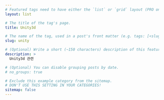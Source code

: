 ```yaml
---
# Featured tags need to have either the `list` or `grid` layout (PRO only).
layout: list

# The title of the tag's page.
title: Unity3d

# The name of the tag, used in a post's front matter (e.g. tags: [<slug>]).
slug: unity

# (Optional) Write a short (~150 characters) description of this featured tag.
description: >
  Unity3d 관련

# (Optional) You can disable grouping posts by date.
# no_groups: true

# Exclude this example category from the sitemap.
# DON'T USE THIS SETTING IN YOUR CATEGORIES!
sitemap: false
---
```

